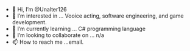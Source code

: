 - 👋 Hi, I’m @Unalter126
- 👀 I’m interested in ... Vooice acting, software engineering, and game development.
- 🌱 I’m currently learning ... C# programming language
- 💞️ I’m looking to collaborate on ... n/a
- 📫 How to reach me ...email.

<!---
Unalter126/Unalter126 is a ✨ special ✨ repository because its `README.md` (this file) appears on your GitHub profile.
You can click the Preview link to take a look at your changes.
--->
